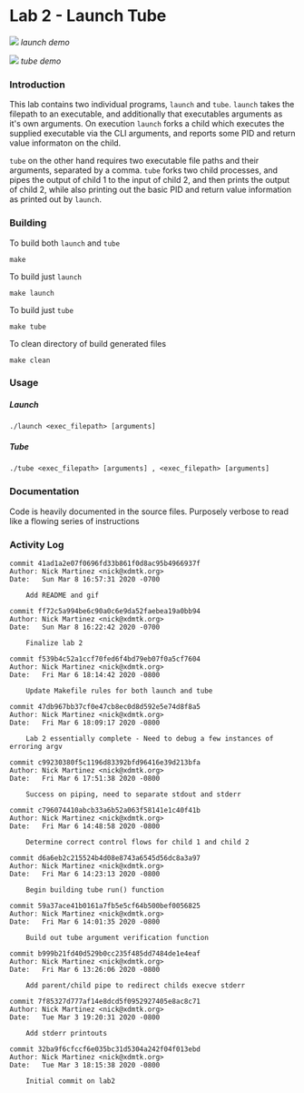# Lab 2 - Launch Tube

![](https://github.com/xdmtk/comp322-spring2020/blob/master/lab2/misc/launch.gif)
_launch demo_

![](https://github.com/xdmtk/comp322-spring2020/blob/master/lab2/misc/tube.gif)
_tube demo_

### Introduction

This lab contains two individual programs, `launch` and `tube`. `launch` takes the filepath to an executable, and additionally that executables arguments as it's own arguments. On execution `launch` forks a child which executes the supplied executable via the CLI arguments, and reports some PID and return value informaton on the child. 

`tube` on the other hand requires two executable file paths and their arguments, separated by a comma. `tube` forks two child processes, and pipes the output of child 1 to the input of child 2, and then prints the output of child 2, while also printing out the basic PID and return value information as printed out by `launch`. 


### Building 

To build both `launch` and `tube`

```
make
```

To build just `launch` 
``` 
make launch
```

To build just `tube` 
``` 
make tube
```

To clean directory of build generated files
``` 
make clean
```



### Usage

##### Launch
```
./launch <exec_filepath> [arguments]
```

##### Tube
```
./tube <exec_filepath> [arguments] , <exec_filepath> [arguments]
```

### Documentation
Code is heavily documented in the source files. Purposely verbose to read like a flowing series of instructions


### Activity Log 
```
commit 41ad1a2e07f0696fd33b861f0d8ac95b4966937f
Author: Nick Martinez <nick@xdmtk.org>
Date:   Sun Mar 8 16:57:31 2020 -0700

    Add README and gif

commit ff72c5a994be6c90a0c6e9da52faebea19a0bb94
Author: Nick Martinez <nick@xdmtk.org>
Date:   Sun Mar 8 16:22:42 2020 -0700

    Finalize lab 2

commit f539b4c52a1ccf70fed6f4bd79eb07f0a5cf7604
Author: Nick Martinez <nick@xdmtk.org>
Date:   Fri Mar 6 18:14:42 2020 -0800

    Update Makefile rules for both launch and tube

commit 47db967bb37cf0e47cb8ec0d8d592e5e74d8f8a5
Author: Nick Martinez <nick@xdmtk.org>
Date:   Fri Mar 6 18:09:17 2020 -0800

    Lab 2 essentially complete - Need to debug a few instances of erroring argv

commit c99230380f5c1196d83392bfd96416e39d213bfa
Author: Nick Martinez <nick@xdmtk.org>
Date:   Fri Mar 6 17:51:38 2020 -0800

    Success on piping, need to separate stdout and stderr

commit c796074410abcb33a6b52a063f58141e1c40f41b
Author: Nick Martinez <nick@xdmtk.org>
Date:   Fri Mar 6 14:48:58 2020 -0800

    Determine correct control flows for child 1 and child 2

commit d6a6eb2c215524b4d08e8743a6545d56dc8a3a97
Author: Nick Martinez <nick@xdmtk.org>
Date:   Fri Mar 6 14:23:13 2020 -0800

    Begin building tube run() function

commit 59a37ace41b0161a7fb5e5cf64b500bef0056825
Author: Nick Martinez <nick@xdmtk.org>
Date:   Fri Mar 6 14:01:35 2020 -0800

    Build out tube argument verification function

commit b999b21fd40d529b0cc235f485dd7484de1e4eaf
Author: Nick Martinez <nick@xdmtk.org>
Date:   Fri Mar 6 13:26:06 2020 -0800

    Add parent/child pipe to redirect childs execve stderr

commit 7f85327d777af14e8dcd5f0952927405e8ac8c71
Author: Nick Martinez <nick@xdmtk.org>
Date:   Tue Mar 3 19:20:31 2020 -0800

    Add stderr printouts

commit 32ba9f6cfccf6e035bc31d5304a242f04f013ebd
Author: Nick Martinez <nick@xdmtk.org>
Date:   Tue Mar 3 18:15:38 2020 -0800

    Initial commit on lab2

```
